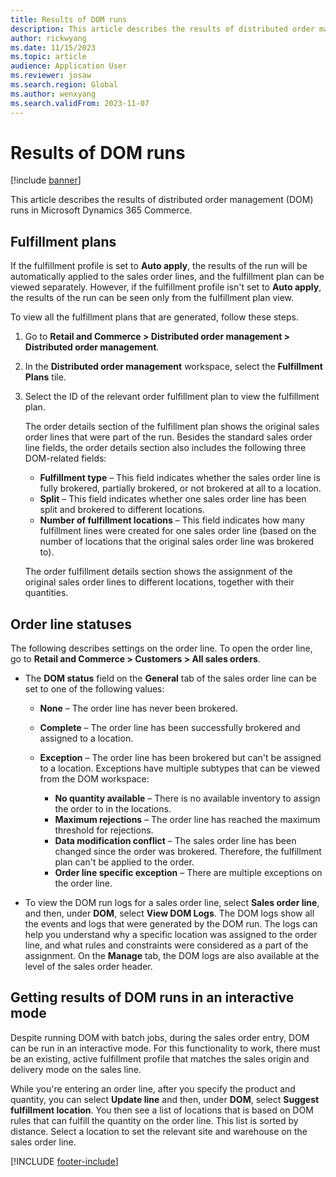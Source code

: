 ```yaml
---
title: Results of DOM runs
description: This article describes the results of distributed order management (DOM) runs in Microsoft Dynamics 365 Commerce.
author: rickwyang
ms.date: 11/15/2023
ms.topic: article
audience: Application User
ms.reviewer: josaw
ms.search.region: Global
ms.author: wenxyang
ms.search.validFrom: 2023-11-07
---
```


# Results of DOM runs

[!include [banner](includes/banner.md)]

This article describes the results of distributed order management (DOM) runs in Microsoft Dynamics 365 Commerce.

## Fulfillment plans

If the fulfillment profile is set to **Auto apply**, the results of the run will be automatically applied to the sales order lines, and the fulfillment plan can be viewed separately. However, if the fulfillment profile isn't set to **Auto apply**, the results of the run can be seen only from the fulfillment plan view.

To view all the fulfillment plans that are generated, follow these steps.

1. Go to **Retail and Commerce \> Distributed order management \> Distributed order management**.
1. In the **Distributed order management** workspace, select the **Fulfillment Plans** tile.
1. Select the ID of the relevant order fulfillment plan to view the fulfillment plan.

    The order details section of the fulfillment plan shows the original sales order lines that were part of the run. Besides the standard sales order line fields, the order details section also includes the following three DOM-related fields:

    - **Fulfillment type** – This field indicates whether the sales order line is fully brokered, partially brokered, or not brokered at all to a location.
    - **Split** – This field indicates whether one sales order line has been split and brokered to different locations.
    - **Number of fulfillment locations** – This field indicates how many fulfillment lines were created for one sales order line (based on the number of locations that the original sales order line was brokered to).

    The order fulfillment details section shows the assignment of the original sales order lines to different locations, together with their quantities.

## Order line statuses

The following describes settings on the order line. To open the order line, go to **Retail and Commerce \> Customers \> All sales orders**.

- The **DOM status** field on the **General** tab of the sales order line can be set to one of the following values:

    - **None** – The order line has never been brokered.
    - **Complete** – The order line has been successfully brokered and assigned to a location.
    - **Exception** – The order line has been brokered but can't be assigned to a location. Exceptions have multiple subtypes that can be viewed from the DOM workspace:

        - **No quantity available** – There is no available inventory to assign the order to in the locations.
        - **Maximum rejections** – The order line has reached the maximum threshold for rejections.
        - **Data modification conflict** – The sales order line has been changed since the order was brokered. Therefore, the fulfillment plan can't be applied to the order.
        - **Order line specific exception** – There are multiple exceptions on the order line.

- To view the DOM run logs for a sales order line, select **Sales order line**, and then, under **DOM**, select **View DOM Logs**. The DOM logs show all the events and logs that were generated by the DOM run. The logs can help you understand why a specific location was assigned to the order line, and what rules and constraints were considered as a part of the assignment. On the **Manage** tab, the DOM logs are also available at the level of the sales order header.

## Getting results of DOM runs in an interactive mode

Despite running DOM with batch jobs, during the sales order entry, DOM can be run in an interactive mode. For this functionality to work, there must be an existing, active fulfillment profile that matches the sales origin and delivery mode on the sales line.

While you're entering an order line, after you specify the product and quantity, you can select **Update line** and then, under **DOM**, select **Suggest fulfillment location**. You then see a list of locations that is based on DOM rules that can fulfill the quantity on the order line. This list is sorted by distance. Select a location to set the relevant site and warehouse on the sales order line.

[!INCLUDE [footer-include](../includes/footer-banner.md)]
